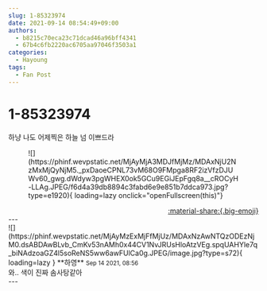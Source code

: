 ```yaml
---
slug: 1-85323974
date: 2021-09-14 08:54:49+09:00
authors:
  - b8215c70eca23c71dcad46a96bff4341
  - 67b4c6fb2220ac6705aa97046f3503a1
categories:
  - Hayoung
tags:
  - Fan Post
---
```


# 1-85323974

<div class="post-container" markdown="1">
<div class="content-container md-sidebar__scrollwrap" markdown="1">

하냥 나도 어제찍은 하늘 넘 이쁘드라
<figure markdown="1">
![](https://phinf.wevpstatic.net/MjAyMjA3MDJfMjMz/MDAxNjU2NzMxMjQyNjM5._pxDaoeCPNL73vM68O9FMpga8RF2izVfzDJUWv60_gwg.dWdyw3pgWHEX0ok5GCu9EGiJEpFgq8a__cROCyH-LLAg.JPEG/f6d4a39db8894c3fabd6e9e851b7ddca973.jpg?type=e1920){ loading=lazy onclick="openFullscreen(this)"}
</figure>


</div>
</div>

<div style="text-align: right;" markdown="1">
<a href="https://weverse.io/fromis9/fanpost/1-85323974" style="text-align: right;">:material-share:{.big-emoji}</a>
</div>
---

<div class="comments-container md-sidebar__scrollwrap" markdown="1">
<div class="comment" markdown="1">
<div class='id-container' markdown="1">
![](https://phinf.wevpstatic.net/MjAyMzExMjFfMjUz/MDAxNzAwNTQzODEzNjM0.dsABDAwBLvb_CmKv53nAMh0x44CV1NvJRUsHloAtzVEg.spqUAHYle7q_biNAdzoaGZ4l5soReNS5ww6awFUlCa0g.JPEG/image.jpg?type=s72){ loading=lazy }
**<span class="artist">하영</span>** <small>Sep 14 2021, 08:56</small><br>
</div>
<div class='comment-body' markdown="1">
와.. 색이 진짜 솜사탕같아
</div>
</div>
</div>
---
